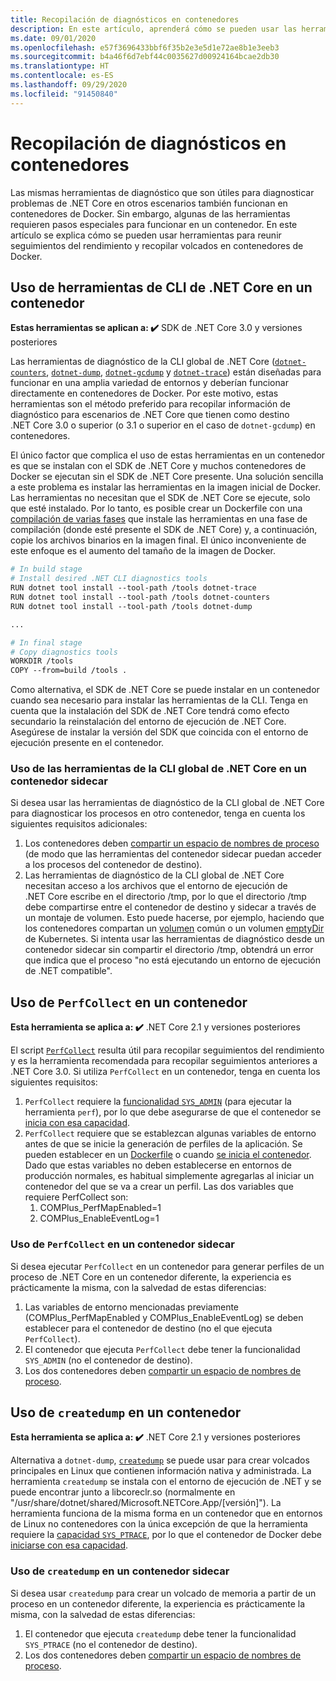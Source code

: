 ```yaml
---
title: Recopilación de diagnósticos en contenedores
description: En este artículo, aprenderá cómo se pueden usar las herramientas de diagnóstico de .NET Core en contenedores de Docker.
ms.date: 09/01/2020
ms.openlocfilehash: e57f3696433bbf6f35b2e3e5d1e72ae8b1e3eeb3
ms.sourcegitcommit: b4a46f6d7ebf44c0035627d00924164bcae2db30
ms.translationtype: HT
ms.contentlocale: es-ES
ms.lasthandoff: 09/29/2020
ms.locfileid: "91450840"
---
```

# <a name="collect-diagnostics-in-containers"></a>Recopilación de diagnósticos en contenedores

Las mismas herramientas de diagnóstico que son útiles para diagnosticar problemas de .NET Core en otros escenarios también funcionan en contenedores de Docker. Sin embargo, algunas de las herramientas requieren pasos especiales para funcionar en un contenedor. En este artículo se explica cómo se pueden usar herramientas para reunir seguimientos del rendimiento y recopilar volcados en contenedores de Docker.

## <a name="using-net-core-cli-tools-in-a-container"></a>Uso de herramientas de CLI de .NET Core en un contenedor

**Estas herramientas se aplican a: ✔️** SDK de .NET Core 3.0 y versiones posteriores

Las herramientas de diagnóstico de la CLI global de .NET Core ([`dotnet-counters`](dotnet-counters.md), [`dotnet-dump`](dotnet-dump.md), [`dotnet-gcdump`](dotnet-gcdump.md) y [`dotnet-trace`](dotnet-trace.md)) están diseñadas para funcionar en una amplia variedad de entornos y deberían funcionar directamente en contenedores de Docker. Por este motivo, estas herramientas son el método preferido para recopilar información de diagnóstico para escenarios de .NET Core que tienen como destino .NET Core 3.0 o superior (o 3.1 o superior en el caso de `dotnet-gcdump`) en contenedores.

El único factor que complica el uso de estas herramientas en un contenedor es que se instalan con el SDK de .NET Core y muchos contenedores de Docker se ejecutan sin el SDK de .NET Core presente. Una solución sencilla a este problema es instalar las herramientas en la imagen inicial de Docker. Las herramientas no necesitan que el SDK de .NET Core se ejecute, solo que esté instalado. Por lo tanto, es posible crear un Dockerfile con una [compilación de varias fases](https://docs.docker.com/develop/develop-images/multistage-build/) que instale las herramientas en una fase de compilación (donde esté presente el SDK de .NET Core) y, a continuación, copie los archivos binarios en la imagen final. El único inconveniente de este enfoque es el aumento del tamaño de la imagen de Docker.

```dockerfile
# In build stage
# Install desired .NET CLI diagnostics tools
RUN dotnet tool install --tool-path /tools dotnet-trace
RUN dotnet tool install --tool-path /tools dotnet-counters
RUN dotnet tool install --tool-path /tools dotnet-dump

...

# In final stage
# Copy diagnostics tools
WORKDIR /tools
COPY --from=build /tools .
```

Como alternativa, el SDK de .NET Core se puede instalar en un contenedor cuando sea necesario para instalar las herramientas de la CLI. Tenga en cuenta que la instalación del SDK de .NET Core tendrá como efecto secundario la reinstalación del entorno de ejecución de .NET Core. Asegúrese de instalar la versión del SDK que coincida con el entorno de ejecución presente en el contenedor.

### <a name="using-net-core-global-cli-tools-in-a-sidecar-container"></a>Uso de las herramientas de la CLI global de .NET Core en un contenedor sidecar

Si desea usar las herramientas de diagnóstico de la CLI global de .NET Core para diagnosticar los procesos en otro contenedor, tenga en cuenta los siguientes requisitos adicionales:

1. Los contenedores deben [compartir un espacio de nombres de proceso](https://docs.docker.com/engine/reference/run/#pid-settings---pid) (de modo que las herramientas del contenedor sidecar puedan acceder a los procesos del contenedor de destino).
2. Las herramientas de diagnóstico de la CLI global de .NET Core necesitan acceso a los archivos que el entorno de ejecución de .NET Core escribe en el directorio /tmp, por lo que el directorio /tmp debe compartirse entre el contenedor de destino y sidecar a través de un montaje de volumen. Esto puede hacerse, por ejemplo, haciendo que los contenedores compartan un [volumen](https://docs.docker.com/storage/volumes/#create-and-manage-volumes) común o un volumen [emptyDir](https://kubernetes.io/docs/concepts/storage/volumes/#emptydir) de Kubernetes. Si intenta usar las herramientas de diagnóstico desde un contenedor sidecar sin compartir el directorio /tmp, obtendrá un error que indica que el proceso "no está ejecutando un entorno de ejecución de .NET compatible".

## <a name="using-perfcollect-in-a-container"></a>Uso de `PerfCollect` en un contenedor

**Esta herramienta se aplica a: ✔️** .NET Core 2.1 y versiones posteriores

El script [`PerfCollect`](https://github.com/dotnet/coreclr/blob/master/Documentation/project-docs/linux-performance-tracing.md) resulta útil para recopilar seguimientos del rendimiento y es la herramienta recomendada para recopilar seguimientos anteriores a .NET Core 3.0. Si utiliza `PerfCollect` en un contenedor, tenga en cuenta los siguientes requisitos:

1. `PerfCollect` requiere la [funcionalidad `SYS_ADMIN`](https://man7.org/linux/man-pages/man7/capabilities.7.html) (para ejecutar la herramienta `perf`), por lo que debe asegurarse de que el contenedor se [inicia con esa capacidad](https://docs.docker.com/engine/reference/run/#runtime-privilege-and-linux-capabilities).
2. `PerfCollect` requiere que se establezcan algunas variables de entorno antes de que se inicie la generación de perfiles de la aplicación. Se pueden establecer en un [Dockerfile](https://docs.docker.com/engine/reference/builder/#env) o cuando [se inicia el contenedor](https://docs.docker.com/engine/reference/run/#env-environment-variables). Dado que estas variables no deben establecerse en entornos de producción normales, es habitual simplemente agregarlas al iniciar un contenedor del que se va a crear un perfil. Las dos variables que requiere PerfCollect son:
    1. COMPlus_PerfMapEnabled=1
    1. COMPlus_EnableEventLog=1

### <a name="using-perfcollect-in-a-sidecar-container"></a>Uso de `PerfCollect` en un contenedor sidecar

Si desea ejecutar `PerfCollect` en un contenedor para generar perfiles de un proceso de .NET Core en un contenedor diferente, la experiencia es prácticamente la misma, con la salvedad de estas diferencias:

1. Las variables de entorno mencionadas previamente (COMPlus_PerfMapEnabled y COMPlus_EnableEventLog) se deben establecer para el contenedor de destino (no el que ejecuta `PerfCollect`).
2. El contenedor que ejecuta `PerfCollect` debe tener la funcionalidad `SYS_ADMIN` (no el contenedor de destino).
3. Los dos contenedores deben [compartir un espacio de nombres de proceso](https://docs.docker.com/engine/reference/run/#pid-settings---pid).

## <a name="using-createdump-in-a-container"></a>Uso de `createdump` en un contenedor

**Esta herramienta se aplica a: ✔️** .NET Core 2.1 y versiones posteriores

Alternativa a `dotnet-dump`, [`createdump`](https://github.com/dotnet/runtime/blob/master/docs/design/coreclr/botr/xplat-minidump-generation.md) se puede usar para crear volcados principales en Linux que contienen información nativa y administrada. La herramienta `createdump` se instala con el entorno de ejecución de .NET y se puede encontrar junto a libcoreclr.so (normalmente en "/usr/share/dotnet/shared/Microsoft.NETCore.App/[versión]"). La herramienta funciona de la misma forma en un contenedor que en entornos de Linux no contenedores con la única excepción de que la herramienta requiere la [capacidad `SYS_PTRACE`](https://man7.org/linux/man-pages/man7/capabilities.7.html), por lo que el contenedor de Docker debe [iniciarse con esa capacidad](https://docs.docker.com/engine/reference/run/#runtime-privilege-and-linux-capabilities).

### <a name="using-createdump-in-a-sidecar-container"></a>Uso de `createdump` en un contenedor sidecar

Si desea usar `createdump` para crear un volcado de memoria a partir de un proceso en un contenedor diferente, la experiencia es prácticamente la misma, con la salvedad de estas diferencias:

1. El contenedor que ejecuta `createdump` debe tener la funcionalidad `SYS_PTRACE` (no el contenedor de destino).
2. Los dos contenedores deben [compartir un espacio de nombres de proceso](https://docs.docker.com/engine/reference/run/#pid-settings---pid).
